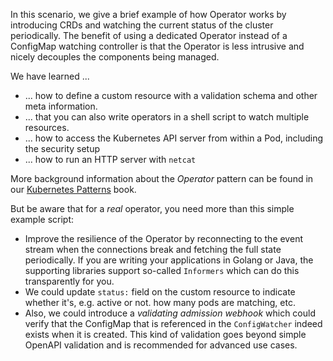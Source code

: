 In this scenario, we give a brief example of how Operator works by introducing CRDs and watching the current status of the cluster periodically. The benefit of using a dedicated Operator instead of a ConfigMap watching controller is that the Operator is less intrusive and nicely decouples the components being managed.

We have learned ...

* ... how to define a custom resource with a validation schema and other meta information.
* ... that you can also write operators in a shell script to watch multiple resources.
* ... how to access the Kubernetes API server from within a Pod, including the security setup
* ... how to run an HTTP server with `netcat`

More background information about the _Operator_ pattern can be found in our  [Kubernetes Patterns](https://k8spatterns.io) book.

But be aware that for a *real* operator, you need more than this simple example script:

* Improve the resilience of the Operator by reconnecting to the event stream when the connections break and fetching the full state periodically. If you are writing your applications in Golang or Java, the supporting libraries support so-called `Informers` which can do this transparently for you.
* We could update `status:` field on the custom resource to indicate whether it's, e.g. active or not. how many pods are matching, etc.
* Also, we could introduce a _validating admission webhook_ which could verify that the ConfigMap that is referenced in the `ConfigWatcher` indeed exists when it is created. This kind of validation goes beyond simple OpenAPI validation and is recommended for advanced use cases.
